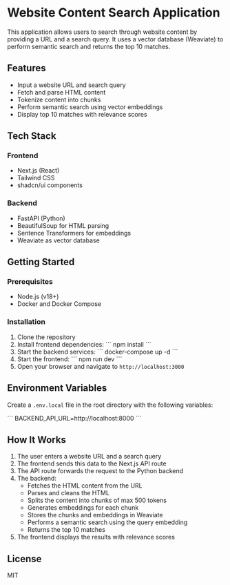 # Website Content Search Application

This application allows users to search through website content by providing a URL and a search query. It uses a vector database (Weaviate) to perform semantic search and returns the top 10 matches.

## Features

- Input a website URL and search query
- Fetch and parse HTML content
- Tokenize content into chunks
- Perform semantic search using vector embeddings
- Display top 10 matches with relevance scores

## Tech Stack

### Frontend
- Next.js (React)
- Tailwind CSS
- shadcn/ui components

### Backend
- FastAPI (Python)
- BeautifulSoup for HTML parsing
- Sentence Transformers for embeddings
- Weaviate as vector database

## Getting Started

### Prerequisites
- Node.js (v18+)
- Docker and Docker Compose

### Installation

1. Clone the repository
2. Install frontend dependencies:
   \`\`\`
   npm install
   \`\`\`
3. Start the backend services:
   \`\`\`
   docker-compose up -d
   \`\`\`
4. Start the frontend:
   \`\`\`
   npm run dev
   \`\`\`
5. Open your browser and navigate to `http://localhost:3000`

## Environment Variables

Create a `.env.local` file in the root directory with the following variables:

\`\`\`
BACKEND_API_URL=http://localhost:8000
\`\`\`

## How It Works

1. The user enters a website URL and a search query
2. The frontend sends this data to the Next.js API route
3. The API route forwards the request to the Python backend
4. The backend:
   - Fetches the HTML content from the URL
   - Parses and cleans the HTML
   - Splits the content into chunks of max 500 tokens
   - Generates embeddings for each chunk
   - Stores the chunks and embeddings in Weaviate
   - Performs a semantic search using the query embedding
   - Returns the top 10 matches
5. The frontend displays the results with relevance scores

## License

MIT
